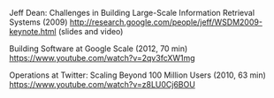 Jeff Dean: Challenges in Building Large-Scale Information Retrieval Systems (2009)
http://research.google.com/people/jeff/WSDM2009-keynote.html (slides and video)

Building Software at Google Scale (2012, 70 min)
<br>https://www.youtube.com/watch?v=2qv3fcXW1mg

Operations at Twitter: Scaling Beyond 100 Million Users (2010, 63 min)
<br>https://www.youtube.com/watch?v=z8LU0Cj6BOU
